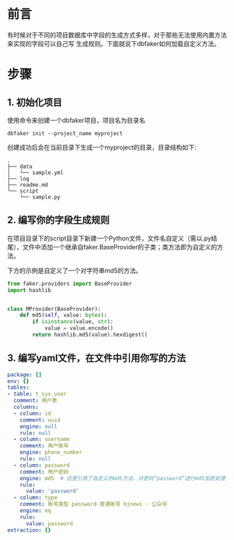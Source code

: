 # 前言
有时候对于不同的项目数据库中字段的生成方式多样，对于那些无法使用内置方法来实现的字段可以自己写
生成规则。下面就说下dbfaker如何加载自定义方法。

# 步骤
## 1. 初始化项目
使用命令来创建一个dbfaker项目，项目名为目录名
```shell script
dbfaker init --project_name myproject
```
创建成功后会在当前目录下生成一个myproject的目录，目录结构如下:
```shell script
.
├── data
│   └── sample.yml
├── log
├── readme.md
└── script
    └── sample.py

```
## 2. 编写你的字段生成规则
在项目目录下的script目录下新建一个Python文件，文件名自定义（需以.py结尾），文件中添加一个继承自faker.BaseProvider的子类；类方法即为自定义的方法。

下方的示例是自定义了一个对字符串md5的方法。
```python
from faker.providers import BaseProvider
import hashlib


class MProvider(BaseProvider):
    def md5(self, value: bytes):
        if isinstance(value, str):
            value = value.encode()
        return hashlib.md5(value).hexdigest()

```
## 3. 编写yaml文件，在文件中引用你写的方法
```yaml
package: []
env: {}
tables:
- table: t_sys_user
  comment: 用户表
  columns:
  - column: id
    comment: uuid
    engine: null
    rule: null
  - column: username
    comment: 用户账号
    engine: phone_number
    rule: null
  - column: password
    comment: 用户密码
    engine: md5  # 这里引用了自定义的md5方法，对密码“password”进行md5加密处理
    rule: 
      value: 'password'
  - column: type
    comment: 账号类型 password-普通账号 bjnews - 公众号
    engine: eq
    rule: 
      value: password
extraction: {}
```